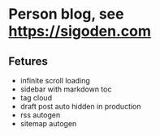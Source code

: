 # Person blog, see https://sigoden.com 

## Fetures

- infinite scroll loading
- sidebar with markdown toc
- tag cloud
- draft post auto hidden in production
- rss autogen
- sitemap autogen
